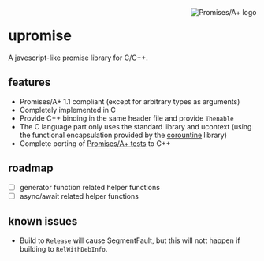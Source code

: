 <a href="https://promisesaplus.com/">
    <img src="https://promisesaplus.com/assets/logo-small.png" alt="Promises/A+ logo"
         title="Promises/A+ 1.1 compliant" align="right" />
</a>

# upromise

A javescript-like promise library for C/C++.

## features

- Promises/A+ 1.1 compliant (except for arbitrary types as arguments)
- Completely implemented in C
- Provide C++ binding in the same header file and provide `Thenable`
- The C language part only uses the standard library and ucontext (using the functional encapsulation provided by the [corountine](https://github.com/cloudwu/coroutine) library)
- Complete porting of [Promises/A+ tests](https://github.com/promises-aplus/promises-tests) to C++

## roadmap

- [ ] generator function related helper functions
- [ ] async/await related helper functions

## known issues

- Build to `Release` will cause SegmentFault, but this will nott happen if building to `RelWithDebInfo`.
